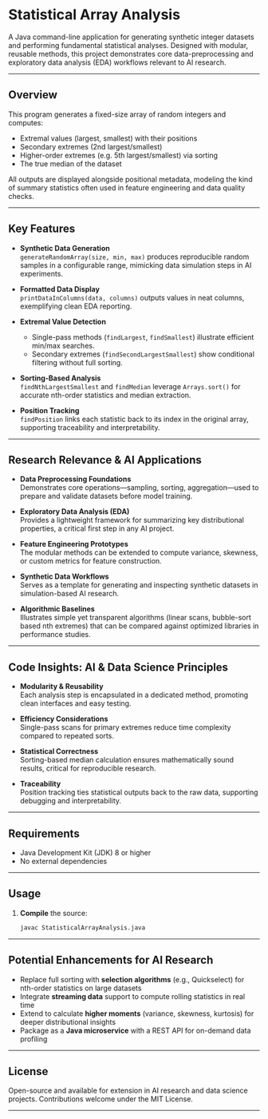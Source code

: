 # Statistical Array Analysis

A Java command-line application for generating synthetic integer datasets and performing fundamental statistical analyses. Designed with modular, reusable methods, this project demonstrates core data-preprocessing and exploratory data analysis (EDA) workflows relevant to AI research.

---

## Overview

This program generates a fixed-size array of random integers and computes:

- Extremal values (largest, smallest) with their positions  
- Secondary extremes (2nd largest/smallest)  
- Higher-order extremes (e.g. 5th largest/smallest) via sorting  
- The true median of the dataset  

All outputs are displayed alongside positional metadata, modeling the kind of summary statistics often used in feature engineering and data quality checks.

---

## Key Features

- **Synthetic Data Generation**  
  `generateRandomArray(size, min, max)` produces reproducible random samples in a configurable range, mimicking data simulation steps in AI experiments.

- **Formatted Data Display**  
  `printDataInColumns(data, columns)` outputs values in neat columns, exemplifying clean EDA reporting.

- **Extremal Value Detection**  
  - Single-pass methods (`findLargest`, `findSmallest`) illustrate efficient min/max searches.  
  - Secondary extremes (`findSecondLargestSmallest`) show conditional filtering without full sorting.

- **Sorting-Based Analysis**  
  `findNthLargestSmallest` and `findMedian` leverage `Arrays.sort()` for accurate nth-order statistics and median extraction.

- **Position Tracking**  
  `findPosition` links each statistic back to its index in the original array, supporting traceability and interpretability.

---

## Research Relevance & AI Applications

- **Data Preprocessing Foundations**  
  Demonstrates core operations—sampling, sorting, aggregation—used to prepare and validate datasets before model training.

- **Exploratory Data Analysis (EDA)**  
  Provides a lightweight framework for summarizing key distributional properties, a critical first step in any AI project.

- **Feature Engineering Prototypes**  
  The modular methods can be extended to compute variance, skewness, or custom metrics for feature construction.

- **Synthetic Data Workflows**  
  Serves as a template for generating and inspecting synthetic datasets in simulation-based AI research.

- **Algorithmic Baselines**  
  Illustrates simple yet transparent algorithms (linear scans, bubble-sort based nth extremes) that can be compared against optimized libraries in performance studies.

---

## Code Insights: AI & Data Science Principles

- **Modularity & Reusability**  
  Each analysis step is encapsulated in a dedicated method, promoting clean interfaces and easy testing.

- **Efficiency Considerations**  
  Single-pass scans for primary extremes reduce time complexity compared to repeated sorts.

- **Statistical Correctness**  
  Sorting-based median calculation ensures mathematically sound results, critical for reproducible research.

- **Traceability**  
  Position tracking ties statistical outputs back to the raw data, supporting debugging and interpretability.

---

## Requirements

- Java Development Kit (JDK) 8 or higher  
- No external dependencies  

---

## Usage

1. **Compile** the source:
   ```bash
   javac StatisticalArrayAnalysis.java


---

## Potential Enhancements for AI Research

- Replace full sorting with **selection algorithms** (e.g., Quickselect) for nth-order statistics on large datasets  
- Integrate **streaming data** support to compute rolling statistics in real time  
- Extend to calculate **higher moments** (variance, skewness, kurtosis) for deeper distributional insights  
- Package as a **Java microservice** with a REST API for on-demand data profiling  

---

## License

Open-source and available for extension in AI research and data science projects. Contributions welcome under the MIT License.  

---

